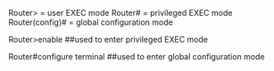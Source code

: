 Router> = user EXEC mode
Router# = privileged EXEC mode
Router(config)# = global configuration mode

Router>enable
##used to enter privileged EXEC mode

Router#configure terminal
##used to enter global configuration mode